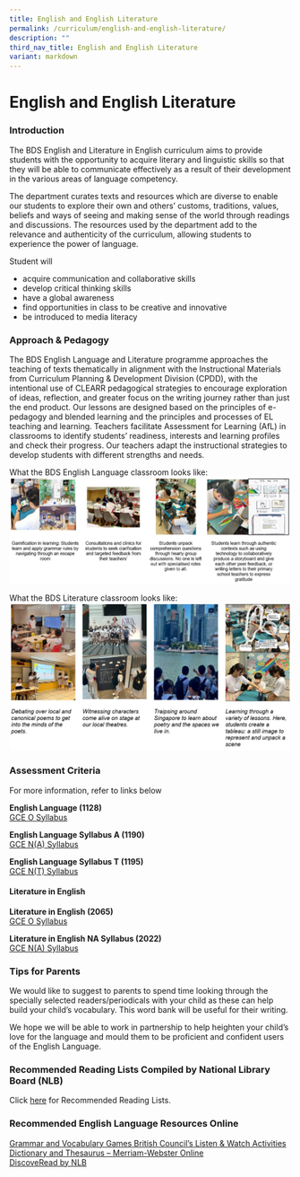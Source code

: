 ```yaml
---
title: English and English Literature
permalink: /curriculum/english-and-english-literature/
description: ""
third_nav_title: English and English Literature
variant: markdown
---
```

English and English Literature
==============================

### Introduction

The BDS English and Literature in English curriculum aims to provide students with the opportunity to acquire literary and linguistic skills so that they will be able to communicate effectively as a result of their development in the various areas of language competency.

The department curates texts and resources which are diverse to enable our students to explore their own and others’ customs, traditions, values, beliefs and ways of seeing and making sense of the world through readings and discussions. The resources used by the department add to the relevance and authenticity of the curriculum, allowing students to experience the power of language.

Student will

*   acquire communication and collaborative skills
*   develop critical thinking skills
*   have a global awareness
*   find opportunities in class to be creative and innovative
*   be introduced to media literacy

### Approach &amp; Pedagogy

The BDS English Language and Literature programme approaches the teaching of texts thematically in alignment with the Instructional Materials from Curriculum Planning &amp; Development Division (CPDD), with the intentional use of CLEARR pedagogical strategies to encourage exploration of ideas, reflection, and greater focus on the writing journey rather than just the end product. Our lessons are designed based on the principles of e-pedagogy and blended learning and the principles and processes of EL teaching and learning. Teachers facilitate Assessment for Learning (AfL) in classrooms to identify students’ readiness, interests and learning profiles and check their progress. Our teachers adapt the instructional strategies to develop students with different strengths and needs. 

What the BDS English Language classroom looks like:
![ENG1](/images/Curriculum/English%20and%20English%20Literature/ENG1.JPG)

What the BDS Literature classroom looks like:
![ENG2](/images/Curriculum/English%20and%20English%20Literature/ENG2.JPG)


### Assessment Criteria


For more information, refer to links below

<b>English Language (1128)</b> <br>
[GCE O Syllabus](/files/1128_y22_sy.pdf)

<b>English Language Syllabus A (1190)</b> <br>
[GCE N(A) Syllabus](/files/1190_y22_sy.pdf) 

                            
<b>English Language Syllabus T (1195)</b> <br>
[GCE N(T) Syllabus](/files/1195_y22_sy.pdf)

#### Literature in English

<b>Literature in English (2065)</b> <br>
[GCE O Syllabus](/files/2065_y22_sy.pdf)


<b>Literature in English NA Syllabus (2022)</b> <br>
[GCE N(A) Syllabus](/files/2022_y22_sy.pdf)


### Tips for Parents

We would like to suggest to parents to spend time looking through the specially selected readers/periodicals with your child as these can help build your child’s vocabulary. This word bank will be useful for their writing.

  

We hope we will be able to work in partnership to help heighten your child’s love for the language and mould them to be proficient and confident users of the English Language.

### Recommended Reading Lists Compiled by National Library Board (NLB)

Click [here](https://childrenandteens.nlb.gov.sg/) for Recommended Reading Lists.

### Recommended English Language Resources Online

[Grammar and Vocabulary Games British Council’s Listen &amp; Watch Activities](https://learnenglish.britishcouncil.org/skills/listening) <br>
[Dictionary and Thesaurus – Merriam-Webster Online](https://www.merriam-webster.com/) <br>
[DiscoveRead by NLB](https://childrenandteens.nlb.gov.sg/)